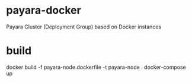 # payara-docker
Payara Cluster (Deployment Group) based on Docker instances

# build
docker build -f payara-node.dockerfile -t payara-node .
docker-compose up
